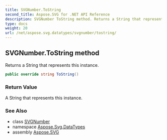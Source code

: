 ```yaml
---
title: SVGNumber.ToString
second_title: Aspose.SVG for .NET API Reference
description: SVGNumber ToString method. Returns a String that represents this instance
type: docs
weight: 20
url: /net/aspose.svg.datatypes/svgnumber/tostring/
---
```

## SVGNumber.ToString method

Returns a String that represents this instance.

```csharp
public override string ToString()
```

### Return Value

A String that represents this instance.

### See Also

* class [SVGNumber](../)
* namespace [Aspose.Svg.DataTypes](../../../aspose.svg.datatypes/)
* assembly [Aspose.SVG](../../../)
